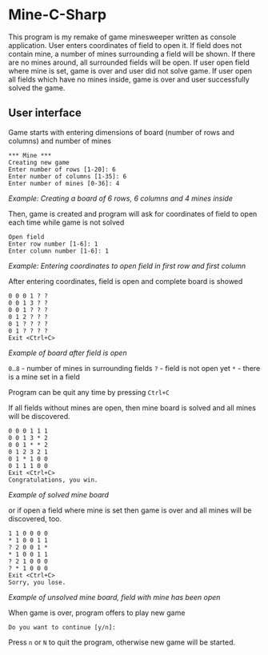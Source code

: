 # Mine-C-Sharp
This program is my remake of game minesweeper written as console application.
User enters coordinates of field to open it. If field does not contain mine,
a number of mines surrounding a field will be shown. If there are no mines around,
all surrounded fields will be open. If user open field where mine is set, game is 
over and user did not solve game. If user open all fields which have no
mines inside, game is over and user successfully solved the game.

## User interface
Game starts with entering dimensions of board (number of rows and columns) and number of mines

    *** Mine ***
    Creating new game
    Enter number of rows [1-20]: 6
    Enter number of columns [1-35]: 6
    Enter number of mines [0-36]: 4
*Example: Creating a board of 6 rows, 6 columns and 4 mines inside*
    
Then, game is created and program will ask for coordinates of field to open each time while game is not solved

    Open field
    Enter row number [1-6]: 1
    Enter column number [1-6]: 1
*Example: Entering coordinates to open field in first row and first column*
    
After entering coordinates, field is open and complete board is showed

    0 0 0 1 ? ?
    0 0 1 3 ? ?
    0 0 1 ? ? ?
    0 1 2 ? ? ?
    0 1 ? ? ? ?
    0 1 ? ? ? ?
    Exit <Ctrl+C>
*Example of board after field is open*

`0`..`8` - number of mines in surrounding fields
`?` - field is not open yet
`*` - there is a mine set in a field

Program can be quit any time by pressing `Ctrl+C`

If all fields without mines are open, then mine board is solved and all mines will be discovered.

    0 0 0 1 1 1
    0 0 1 3 * 2
    0 0 1 * * 2
    0 1 2 3 2 1
    0 1 * 1 0 0
    0 1 1 1 0 0
    Exit <Ctrl+C>
    Congratulations, you win.
*Example of solved mine board*

or if open a field where mine is set then game is over and all mines will be discovered, too.

    1 1 0 0 0 0
    * 1 0 0 1 1
    ? 2 0 0 1 *
    * 1 0 0 1 1
    ? 2 1 0 0 0
    ? * 1 0 0 0
    Exit <Ctrl+C>
    Sorry, you lose.
*Example of unsolved mine board, field with mine has been open*

When game is over, program offers to play new game

    Do you want to continue [y/n]:
    
Press `n` or `N` to quit the program, otherwise new game will be started.
